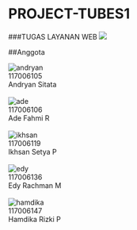 PROJECT-TUBES1
==============

###TUGAS LAYANAN WEB 
![](http://www.viterbi.net/wp-content/uploads/2013/01/Github.jpg)

##Anggota

![andryan](https://avatars2.githubusercontent.com/u/7258913?s=120)
<br>117006105
<br>Andryan Sitata
<br>
<br>
![ade](https://avatars1.githubusercontent.com/u/7203360?s=120)
<br>117006106
<br>Ade Fahmi R
<br>
<br>
![ikhsan](https://avatars1.githubusercontent.com/u/7259248?s=120)
<br>117006119
<br>Ikhsan Setya P
<br>
<br>
![edy](https://avatars2.githubusercontent.com/u/7258850?s=120)
<br>117006136
<br>Edy Rachman M
<br>
<br>
![hamdika](https://avatars3.githubusercontent.com/u/7258764?s=120)
<br>117006147
<br>Hamdika Rizki P





